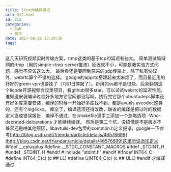 ```yaml
---
title: licode编译摘记
url: 312.html
id: 312
categories:
  - Bob
  - 技术
date: 2017-06-26 13:29:38
tags:
---
```


这几天研究视频实时传输方案，rtmp这类的基于tcp的延迟有些大。 简单测试局域网的rtmp（用的simple-rtmp-server推流）延迟就不小，可能是我实验方式问题，感觉不应该这么大。 最后看还是要回到原来的udp传输上，除了私有协议外，webrtc算个不错的选择。 google的apprtc搭建起来太麻烦了，而且最近用的好好的green vpn也要挂了（7月1日停服了）。新用的ss都不是很快，后来翻到这个licode开源视频会议类项目，看github很多star，可以试试webrtc的延迟性能。 谁知道安装编译过程好多地方它官网都没写啊，执行完它那个ubuntudeps脚本还有好多库需要安装，编译的时候一开始好多库找不到，都是avutils avcodec这类的，还有个log4cxx。 库全了，编译选项还得改改，缺省的编译是把过时的数据定义当成错误报告，编译不通过，在cmakefile里手工添加一个忽略选项 -Wno-decrated-delcarations 才能继续编译。 然后是第二个坑，没搞懂是不是版本不兼容还是啥其他原因，libavtuils-dev包里的common.h定义报错，google一下参考[http://blog.csdn.net/friendan/article/details/46576699](http://blog.csdn.net/friendan/article/details/46576699)这里所说添加定义 #ifdef \_\_cplusplus #define \_\_STDC\_CONSTANT\_MACROS #ifdef \_STDINT\_H #undef \_STDINT\_H #endif # include "stdint.h" #endif #ifndef INT64\_C #define INT64\_C(c) (c ## LL) #define UINT64_C(c) (c ## ULL) #endif 才编译通过